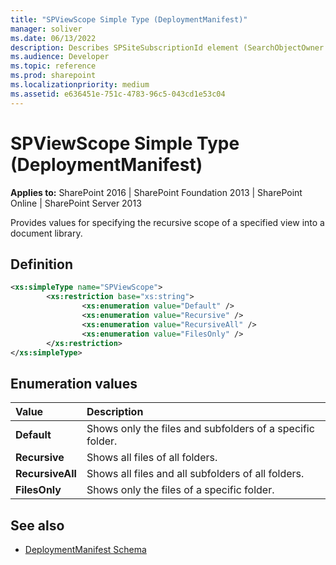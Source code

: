 ```yaml
---
title: "SPViewScope Simple Type (DeploymentManifest)"
manager: soliver
ms.date: 06/13/2022
description: Describes SPSiteSubscriptionId element (SearchObjectOwner complexType) (SPS15XSDSearchSet2) and provides values for specifying the recursive scope of a specified view into a document library.
ms.audience: Developer
ms.topic: reference
ms.prod: sharepoint
ms.localizationpriority: medium
ms.assetid: e636451e-751c-4783-96c5-043cd1e53c04
---
```


# SPViewScope Simple Type (DeploymentManifest)

**Applies to:** SharePoint 2016 | SharePoint Foundation 2013 | SharePoint Online | SharePoint Server 2013  
  
Provides values for specifying the recursive scope of a specified view into a document library.

## Definition

```XML
<xs:simpleType name="SPViewScope">
        <xs:restriction base="xs:string">
                <xs:enumeration value="Default" />
                <xs:enumeration value="Recursive" />
                <xs:enumeration value="RecursiveAll" />
                <xs:enumeration value="FilesOnly" />
        </xs:restriction>
</xs:simpleType>

```

## Enumeration values

|**Value**|**Description**|
|:-----|:-----|
|**Default** <br/> |Shows only the files and subfolders of a specific folder.  <br/> |
|**Recursive** <br/> |Shows all files of all folders.  <br/> |
|**RecursiveAll** <br/> |Shows all files and all subfolders of all folders.  <br/> |
|**FilesOnly** <br/> |Shows only the files of a specific folder.  <br/> |
   
## See also

- [DeploymentManifest Schema](deploymentmanifest-schema.md)

